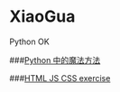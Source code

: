 # XiaoGua
Python OK

###[Python 中的魔法方法](http://pyzh.readthedocs.io/en/latest/python-magic-methods-guide.html)

###[HTML JS CSS exercise](http://jsbin.com/jaxaqujego/edit?html,css,output)